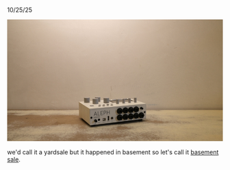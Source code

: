 10/25/25

![](/image/basement/DSCF3036s.jpg)

we'd call it a yardsale but it happened in basement so let's call it [basement sale](/basement.html).
